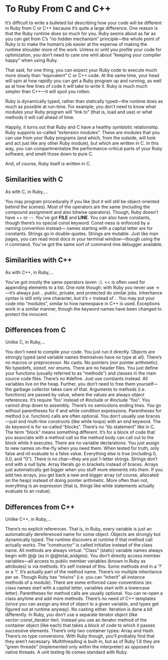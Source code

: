 # To Ruby From C and C++

It’s difficult to write a bulleted list describing how your code will be different in Ruby from C or C++ because it’s quite a large difference. One reason is that the Ruby runtime does so much for you. Ruby seems about as far as you can get from C’s “no hidden mechanism” principle—the whole point of Ruby is to make the human’s job easier at the expense of making the runtime shoulder more of the work. Unless or until you profile your code for optimization, you don’t need to care one whit about “keeping your compiler happy” when using Ruby.

That said, for one thing, you can expect your Ruby code to execute much more slowly than “equivalent” C or C++ code. At the same time, your head will spin at how rapidly you can get a Ruby program up and running, as well as at how few lines of code it will take to write it. Ruby is much much simpler than C++—it will spoil you rotten.

Ruby is dynamically typed, rather than statically typed—the runtime does as much as possible at run-time. For example, you don’t need to know what modules your Ruby program will “link to” (that is, load and use) or what methods it will call ahead of time.

Happily, it turns out that Ruby and C have a healthy symbiotic relationship. Ruby supports so-called “extension modules”. These are modules that you can use from your Ruby programs (and which, from the outside, will look and act just like any other Ruby module), but which are written in C. In this way, you can compartmentalize the performance-critical parts of your Ruby software, and smelt those down to pure C.

And, of course, Ruby itself is written in C.


## Similarities with C

As with C, in Ruby,…

You may program procedurally if you like (but it will still be object-oriented behind the scenes).
Most of the operators are the same (including the compound assignment and also bitwise operators). Though, Ruby doesn’t have ++ or --.
You’ve got __FILE__ and __LINE__.
You can also have constants, though there’s no special const keyword. Const-ness is enforced by a naming convention instead— names starting with a capital letter are for constants.
Strings go in double-quotes.
Strings are mutable.
Just like man pages, you can read most docs in your terminal window—though using the ri command.
You’ve got the same sort of command-line debugger available.

## Similarities with C++

As with C++, in Ruby,…

You’ve got mostly the same operators (even ::). << is often used for appending elements to a list. One note though: with Ruby you never use ->—it’s always just ..
public, private, and protected do similar jobs.
Inheritance syntax is still only one character, but it’s < instead of :.
You may put your code into “modules”, similar to how namespace in C++ is used.
Exceptions work in a similar manner, though the keyword names have been changed to protect the innocent.

## Differences from C

Unlike C, in Ruby,…

You don’t need to compile your code. You just run it directly.
Objects are strongly typed (and variable names themselves have no type at all).
There’s no macros or preprocessor. No casts. No pointers (nor pointer arithmetic). No typedefs, sizeof, nor enums.
There are no header files. You just define your functions (usually referred to as “methods”) and classes in the main source code files.
There’s no #define. Just use constants instead.
All variables live on the heap. Further, you don’t need to free them yourself—the garbage collector takes care of that.
Arguments to methods (i.e. functions) are passed by value, where the values are always object references.
It’s require 'foo' instead of #include <foo> or #include "foo".
You cannot drop down to assembly.
There’s no semicolons ending lines.
You go without parentheses for if and while condition expressions.
Parentheses for method (i.e. function) calls are often optional.
You don’t usually use braces—just end multi-line constructs (like while loops) with an end keyword.
The do keyword is for so-called “blocks”. There’s no “do statement” like in C.
The term “block” means something different. It’s for a block of code that you associate with a method call so the method body can call out to the block while it executes.
There are no variable declarations. You just assign to new names on-the-fly when you need them.
When tested for truth, only false and nil evaluate to a false value. Everything else is true (including 0, 0.0, and "0").
There is no char—they are just 1-letter strings.
Strings don’t end with a null byte.
Array literals go in brackets instead of braces.
Arrays just automatically get bigger when you stuff more elements into them.
If you add two arrays, you get back a new and bigger array (of course, allocated on the heap) instead of doing pointer arithmetic.
More often than not, everything is an expression (that is, things like while statements actually evaluate to an rvalue).

## Differences from C++

Unlike C++, in Ruby,…

There’s no explicit references. That is, in Ruby, every variable is just an automatically dereferenced name for some object.
Objects are strongly but dynamically typed. The runtime discovers at runtime if that method call actually works.
The “constructor” is called initialize instead of the class name.
All methods are always virtual.
“Class” (static) variable names always begin with @@ (as in @@total_widgets).
You don’t directly access member variables—all access to public member variables (known in Ruby as attributes) is via methods.
It’s self instead of this.
Some methods end in a ’?’ or a ’!’. It’s actually part of the method name.
There’s no multiple inheritance per se. Though Ruby has “mixins” (i.e. you can “inherit” all instance methods of a module).
There are some enforced case-conventions (ex. class names start with a capital letter, variables start with a lowercase letter).
Parentheses for method calls are usually optional.
You can re-open a class anytime and add more methods.
There’s no need of C++ templates (since you can assign any kind of object to a given variable, and types get figured out at runtime anyway). No casting either.
Iteration is done a bit differently. In Ruby, you don’t use a separate iterator object (like vector<T>::const_iterator iter). Instead you use an iterator method of the container object (like each) that takes a block of code to which it passes successive elements.
There’s only two container types: Array and Hash.
There’s no type conversions. With Ruby though, you’ll probably find that they aren’t necessary.
Multithreading is built-in, but as of Ruby 1.8 they are “green threads” (implemented only within the interpreter) as opposed to native threads.
A unit testing lib comes standard with Ruby.